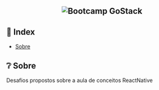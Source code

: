 <h2 align="center">
  <img src="https://img.shields.io/badge/BOOTCAMP%20GO%20STACK-Em%20Andamento-yellow?style=for-the-badge" alt="Bootcamp GoStack" />
</h2>

## 📌 Index

- [Sobre](#-sobre-o-projeto)


## ❔ Sobre

Desafios propostos sobre a aula de conceitos ReactNative
